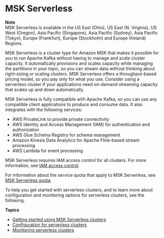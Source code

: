 # MSK Serverless<a name="serverless"></a>

**Note**  
MSK Serverless is available in the US East \(Ohio\), US East \(N\. Virginia\), US West \(Oregon\), Asia Pacific \(Singapore\), Asia Pacific \(Sydney\), Asia Pacific \(Tokyo\), Europe \(Frankfurt\), Europe \(Stockholm\) and Europe \(Ireland\) Regions\.

MSK Serverless is a cluster type for Amazon MSK that makes it possible for you to run Apache Kafka without having to manage and scale cluster capacity\. It automatically provisions and scales capacity while managing the partitions in your topic, so you can stream data without thinking about right\-sizing or scaling clusters\. MSK Serverless offers a throughput\-based pricing model, so you pay only for what you use\. Consider using a serverless cluster if your applications need on\-demand streaming capacity that scales up and down automatically\.

MSK Serverless is fully compatible with Apache Kafka, so you can use any compatible client applications to produce and consume data\. It also integrates with the following services:
+ AWS PrivateLink to provide private connectivity
+ AWS Identity and Access Management \(IAM\) for authentication and authorization 
+ AWS Glue Schema Registry for schema management
+ Amazon Kinesis Data Analytics for Apache Flink\-based stream processing
+  AWS Lambda for event processing

MSK Serverless requires IAM access control for all clusters\. For more information, see [IAM access control](iam-access-control.md)\.

For information about the service quota that apply to MSK Serverless, see [MSK Serverless quota](limits.md#serverless-quota)\.

To help you get started with serverless clusters, and to learn more about configuration and monitoring options for serverless clusters, see the following\.

**Topics**
+ [Getting started using MSK Serverless clusters](serverless-getting-started.md)
+ [Configuration for serverless clusters](serverless-config.md)
+ [Monitoring serverless clusters](serverless-monitoring.md)